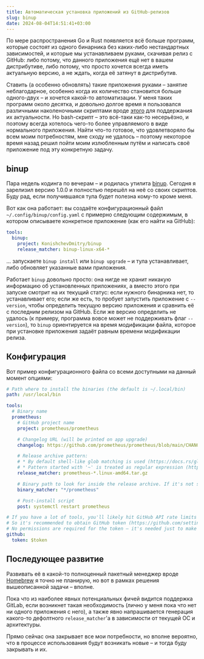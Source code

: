 ```yaml
---
title: Автоматическая установка приложений из GitHub-релизов
slug: binup
date: 2024-08-04T14:51:41+03:00
---
```


По мере распространения Go и Rust появляется всё больше программ, которые состоят из одного бинарника без каких-либо нестандартных зависимостей, и которые мы устанавливаем руками, скачивая релиз с GitHub: либо потому, что данного приложения ещё нет в вашем дистрибутиве, либо потому, что просто хочется всегда иметь актуальную версию, а не ждать, когда её затянут в дистрибутив.

Ставить (а особенно обновлять) такие приложения руками – занятие неблагодарное, особенно когда их количество становится больше одного-двух – и хочется какой-то автоматизации. У меня таких программ около десятка, и довольно долгое время я пользовался различными наколеночными скриптами вроде [этого](https://github.com/KonishchevDmitry/dotfiles/blob/61c8e48e5eb41db1df4e55ab1e97f6c74552b6bc/bin/get-github-release) для поддержания их актуальности. Но bash-скрипт – это всё-таки как-то несерьёзно, и поэтому всегда хотелось чего-то более управляемого в виде нормального приложения. Найти что-то готовое, что удовлетворяло бы всем моим потребностям, мне сходу не удалось – поэтому некоторое время назад решил пойти моим излюбленным путём и написать своё приложение под эту конкретную задачу.

## binup

Пара недель кодинга по вечерам – и родилась утилита [binup](https://github.com/KonishchevDmitry/binup). Сегодня я зарелизил версию 1.0.0 и полностью перешёл на неё со своих скриптов. Буду рад, если получившаяся тула будет полезна кому-то кроме меня.

Вот как она работает: вы создаёте конфигурационный файл `~/.config/binup/config.yaml` с примерно следующим содержимым, в котором описываете конкретное приложение (как его найти на GitHub):

```yaml
tools:
  binup:
    project: KonishchevDmitry/binup
    release_matcher: binup-linux-x64-*
```

... запускаете `binup install` или `binup upgrade` – и тула устанавливает, либо обновляет указанные вами приложения.

Работает `binup` довольно просто: она нигде не хранит никакую информацию об установленных приложениях, а вместо этого при запуске смотрит на их текущий статус: если нужного бинарника нет, то устанавливает его; если же есть, то пробует запустить приложение с `--version`, чтобы определить текущую версию приложения и сравнить её с последним релизом на GitHub. Если же версию определить не удалось (к примеру, программа вовсе может не поддерживать флаг `--version`), то `binup` ориентируется на время модификации файла, которое при установке приложения задаёт равным времени модификации релиза.

## Конфигурация

Вот пример конфигурационного файла со всеми доступными на данный момент опциями:

```yaml
# Path where to install the binaries (the default is ~/.local/bin)
path: /usr/local/bin

tools:
  # Binary name
  prometheus:
    # GitHub project name
    project: prometheus/prometheus

    # Changelog URL (will be printed on app upgrade)
    changelog: https://github.com/prometheus/prometheus/blob/main/CHANGELOG.md

    # Release archive pattern:
    # * By default shell-like glob matching is used (https://docs.rs/globset/latest/globset/#syntax)
    # * Pattern started with '~' is treated as regular expression (https://docs.rs/regex/latest/regex/#syntax)
    release_matcher: prometheus-*.linux-amd64.tar.gz

    # Binary path to look for inside the release archive. If it's not specified, the tool name will be used.
    binary_matcher: "*/prometheus"

    # Post-install script
    post: systemctl restart prometheus

# If you have a lot of tools, you'll likely hit GitHub API rate limits for anonymous requests at some moment.
# So it's recommended to obtain GitHub token (https://github.com/settings/tokens) and specify it here.
# No permissions are required for the token – it's needed just to make API requests non-anonymous.
github:
  token: $token
```

## Последующее развитие

Развивать её в какой-то полноценный пакетный менеджер вроде [Homebrew](https://brew.sh/) я точно не планирую, но вот в рамках решения вышеописанной задачи – вполне.

Пока что из наиболее явных потенциальных фичей видится поддержка GitLab, если возникнет такая необходимость (лично у меня пока что нет ни одного приложения с него), а также явно напрашивается генерация какого-то дефолтного `release_matcher`'а в зависимости от текущей ОС и архитектуры.

Прямо сейчас она закрывает все мои потребности, но вполне вероятно, что в процессе использования будут возникать новые – и тогда буду закрывать и их.